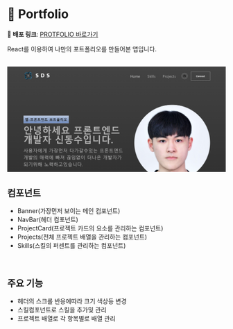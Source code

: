 # 🐣 Portfolio

**🚀 배포 링크**: [PROTFOLIO 바로가기](https://thriving-clafoutis-7a8072.netlify.app/)

React를 이용하여 나만의 포트폴리오를 만들어본 앱입니다.

<br>
  <img src="./protfolio.png"/> 
<br>

## 컴포넌트

- Banner(가장먼저 보이는 메인 컴포넌트)
- NavBar(헤더 컴포넌트)
- ProjectCard(프로젝트 카드의 요소를 관리하는 컴포넌트)
- Projects(전체 프로젝트 배열을 관리하는 컴포넌트)
- Skills(스킬의 퍼센트를 관리하는 컴포넌트)

<br>

## 주요 기능

- 헤더의 스크롤 반응에따라 크기 색상등 변경
- 스킬컴포넌트로 스킬을 추가및 관리
- 프로젝트 배열로 각 항목별로 배열 관리

<br>
